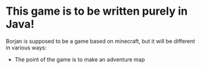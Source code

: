 # This game is to be written purely in Java! #
Borjan is supposed to be a game based on minecraft, but it will be different in various ways:
* The point of the game is to make an adventure map
